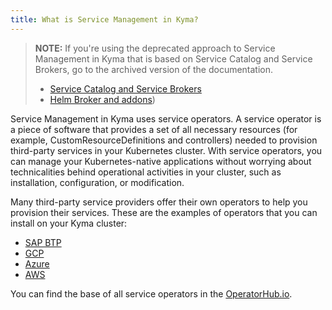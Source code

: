 ```yaml
---
title: What is Service Management in Kyma?
---
```


>**NOTE:** If you're using the deprecated approach to Service Management in Kyma that is based on Service Catalog and Service Brokers, go to the archived version of the documentation.
>- [Service Catalog and Service Brokers](https://kyma-project-old.netlify.app/docs/components/service-catalog/)
>- [Helm Broker and addons](https://kyma-project-old.netlify.app/docs/components/helm-broker/))

Service Management in Kyma uses service operators. A service operator is a piece of software that provides a set of all necessary resources (for example, CustomResourceDefinitions and controllers) needed to provision third-party services in your Kubernetes cluster. With service operators, you can manage your Kubernetes-native applications without worrying about technicalities behind operational activities in your cluster, such as installation, configuration, or modification.

Many third-party service providers offer their own operators to help you provision their services. These are the examples of operators that you can install on your Kyma cluster:
- [SAP BTP](https://github.com/SAP/sap-btp-service-operator)
- [GCP](https://cloud.google.com/config-connector/docs/how-to/getting-started)
- [Azure](https://github.com/Azure/azure-service-operator)
- [AWS](https://github.com/aws-controllers-k8s/community)

You can find the base of all service operators in the [OperatorHub.io](https://operatorhub.io/).
